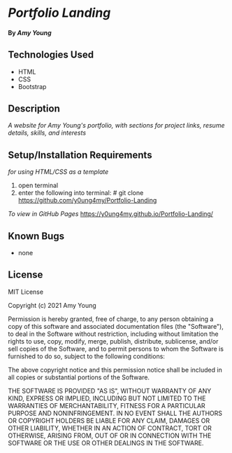 # _Portfolio Landing_

#### By _**Amy Young**_

## Technologies Used

* HTML
* CSS
* Bootstrap

## Description
_A website for Amy Young's portfolio, with sections for project links, resume details, skills, and interests_

## Setup/Installation Requirements
_for using HTML/CSS as a template_
1) open terminal
2) enter the following into terminal: # git clone https://github.com/y0ung4my/Portfolio-Landing

_To view in GitHub Pages_
https://y0ung4my.github.io/Portfolio-Landing/

## Known Bugs

* none

## License

MIT License

Copyright (c) 2021 Amy Young

Permission is hereby granted, free of charge, to any person obtaining a copy of this software and associated documentation files (the "Software"), to deal in the Software without restriction, including without limitation the rights to use, copy, modify, merge, publish, distribute, sublicense, and/or sell copies of the Software, and to permit persons to whom the Software is furnished to do so, subject to the following conditions:

The above copyright notice and this permission notice shall be included in all copies or substantial portions of the Software.

THE SOFTWARE IS PROVIDED "AS IS", WITHOUT WARRANTY OF ANY KIND, EXPRESS OR IMPLIED, INCLUDING BUT NOT LIMITED TO THE WARRANTIES OF MERCHANTABILITY, FITNESS FOR A PARTICULAR PURPOSE AND NONINFRINGEMENT. IN NO EVENT SHALL THE AUTHORS OR COPYRIGHT HOLDERS BE LIABLE FOR ANY CLAIM, DAMAGES OR OTHER LIABILITY, WHETHER IN AN ACTION OF CONTRACT, TORT OR OTHERWISE, ARISING FROM, OUT OF OR IN CONNECTION WITH THE SOFTWARE OR THE USE OR OTHER DEALINGS IN THE SOFTWARE.
